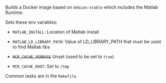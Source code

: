 Builds a Docker image based on `debian:stable` which includes the Matlab Runtime.

Sets these env variables:

  *  `MATLAB_INSTALL`: Location of Matlab install
  *  `MATLAB_LD_LIBRARY_PATH`:  Value of LD_LIBRARY_PATH that must be used to find Matlab libs

  * ~~`MCR_CACHE_VERBOSE`~~ Unset (used to be set to `true`)
  * `MCR_CACHE_ROOT`: Set to `/tmp`


Common tasks are in the `Makefile`.

